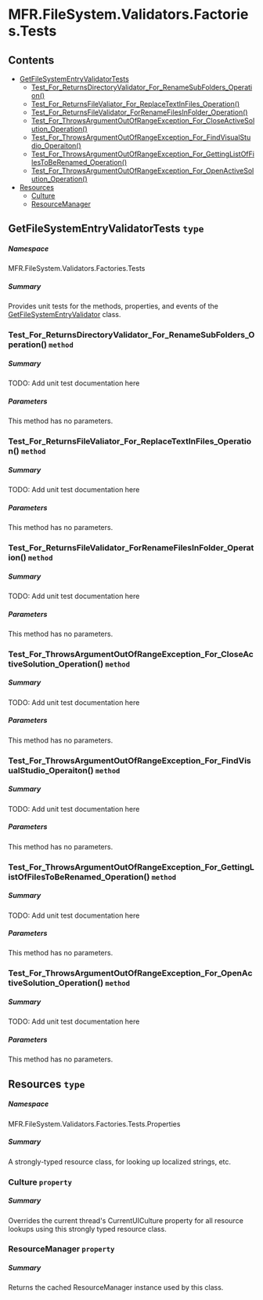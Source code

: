 <a name='assembly'></a>
# MFR.FileSystem.Validators.Factories.Tests

## Contents

- [GetFileSystemEntryValidatorTests](#T-MFR-FileSystem-Validators-Factories-Tests-GetFileSystemEntryValidatorTests 'MFR.FileSystem.Validators.Factories.Tests.GetFileSystemEntryValidatorTests')
  - [Test_For_ReturnsDirectoryValidator_For_RenameSubFolders_Operation()](#M-MFR-FileSystem-Validators-Factories-Tests-GetFileSystemEntryValidatorTests-Test_For_ReturnsDirectoryValidator_For_RenameSubFolders_Operation 'MFR.FileSystem.Validators.Factories.Tests.GetFileSystemEntryValidatorTests.Test_For_ReturnsDirectoryValidator_For_RenameSubFolders_Operation')
  - [Test_For_ReturnsFileValiator_For_ReplaceTextInFiles_Operation()](#M-MFR-FileSystem-Validators-Factories-Tests-GetFileSystemEntryValidatorTests-Test_For_ReturnsFileValiator_For_ReplaceTextInFiles_Operation 'MFR.FileSystem.Validators.Factories.Tests.GetFileSystemEntryValidatorTests.Test_For_ReturnsFileValiator_For_ReplaceTextInFiles_Operation')
  - [Test_For_ReturnsFileValidator_ForRenameFilesInFolder_Operation()](#M-MFR-FileSystem-Validators-Factories-Tests-GetFileSystemEntryValidatorTests-Test_For_ReturnsFileValidator_ForRenameFilesInFolder_Operation 'MFR.FileSystem.Validators.Factories.Tests.GetFileSystemEntryValidatorTests.Test_For_ReturnsFileValidator_ForRenameFilesInFolder_Operation')
  - [Test_For_ThrowsArgumentOutOfRangeException_For_CloseActiveSolution_Operation()](#M-MFR-FileSystem-Validators-Factories-Tests-GetFileSystemEntryValidatorTests-Test_For_ThrowsArgumentOutOfRangeException_For_CloseActiveSolution_Operation 'MFR.FileSystem.Validators.Factories.Tests.GetFileSystemEntryValidatorTests.Test_For_ThrowsArgumentOutOfRangeException_For_CloseActiveSolution_Operation')
  - [Test_For_ThrowsArgumentOutOfRangeException_For_FindVisualStudio_Operaiton()](#M-MFR-FileSystem-Validators-Factories-Tests-GetFileSystemEntryValidatorTests-Test_For_ThrowsArgumentOutOfRangeException_For_FindVisualStudio_Operaiton 'MFR.FileSystem.Validators.Factories.Tests.GetFileSystemEntryValidatorTests.Test_For_ThrowsArgumentOutOfRangeException_For_FindVisualStudio_Operaiton')
  - [Test_For_ThrowsArgumentOutOfRangeException_For_GettingListOfFilesToBeRenamed_Operation()](#M-MFR-FileSystem-Validators-Factories-Tests-GetFileSystemEntryValidatorTests-Test_For_ThrowsArgumentOutOfRangeException_For_GettingListOfFilesToBeRenamed_Operation 'MFR.FileSystem.Validators.Factories.Tests.GetFileSystemEntryValidatorTests.Test_For_ThrowsArgumentOutOfRangeException_For_GettingListOfFilesToBeRenamed_Operation')
  - [Test_For_ThrowsArgumentOutOfRangeException_For_OpenActiveSolution_Operation()](#M-MFR-FileSystem-Validators-Factories-Tests-GetFileSystemEntryValidatorTests-Test_For_ThrowsArgumentOutOfRangeException_For_OpenActiveSolution_Operation 'MFR.FileSystem.Validators.Factories.Tests.GetFileSystemEntryValidatorTests.Test_For_ThrowsArgumentOutOfRangeException_For_OpenActiveSolution_Operation')
- [Resources](#T-MFR-FileSystem-Validators-Factories-Tests-Properties-Resources 'MFR.FileSystem.Validators.Factories.Tests.Properties.Resources')
  - [Culture](#P-MFR-FileSystem-Validators-Factories-Tests-Properties-Resources-Culture 'MFR.FileSystem.Validators.Factories.Tests.Properties.Resources.Culture')
  - [ResourceManager](#P-MFR-FileSystem-Validators-Factories-Tests-Properties-Resources-ResourceManager 'MFR.FileSystem.Validators.Factories.Tests.Properties.Resources.ResourceManager')

<a name='T-MFR-FileSystem-Validators-Factories-Tests-GetFileSystemEntryValidatorTests'></a>
## GetFileSystemEntryValidatorTests `type`

##### Namespace

MFR.FileSystem.Validators.Factories.Tests

##### Summary

Provides unit tests for the methods, properties, and events of the
[GetFileSystemEntryValidator](#T-MFR-GetFileSystemEntryValidator 'MFR.GetFileSystemEntryValidator')
class.

<a name='M-MFR-FileSystem-Validators-Factories-Tests-GetFileSystemEntryValidatorTests-Test_For_ReturnsDirectoryValidator_For_RenameSubFolders_Operation'></a>
### Test_For_ReturnsDirectoryValidator_For_RenameSubFolders_Operation() `method`

##### Summary

TODO: Add unit test documentation here

##### Parameters

This method has no parameters.

<a name='M-MFR-FileSystem-Validators-Factories-Tests-GetFileSystemEntryValidatorTests-Test_For_ReturnsFileValiator_For_ReplaceTextInFiles_Operation'></a>
### Test_For_ReturnsFileValiator_For_ReplaceTextInFiles_Operation() `method`

##### Summary

TODO: Add unit test documentation here

##### Parameters

This method has no parameters.

<a name='M-MFR-FileSystem-Validators-Factories-Tests-GetFileSystemEntryValidatorTests-Test_For_ReturnsFileValidator_ForRenameFilesInFolder_Operation'></a>
### Test_For_ReturnsFileValidator_ForRenameFilesInFolder_Operation() `method`

##### Summary

TODO: Add unit test documentation here

##### Parameters

This method has no parameters.

<a name='M-MFR-FileSystem-Validators-Factories-Tests-GetFileSystemEntryValidatorTests-Test_For_ThrowsArgumentOutOfRangeException_For_CloseActiveSolution_Operation'></a>
### Test_For_ThrowsArgumentOutOfRangeException_For_CloseActiveSolution_Operation() `method`

##### Summary

TODO: Add unit test documentation here

##### Parameters

This method has no parameters.

<a name='M-MFR-FileSystem-Validators-Factories-Tests-GetFileSystemEntryValidatorTests-Test_For_ThrowsArgumentOutOfRangeException_For_FindVisualStudio_Operaiton'></a>
### Test_For_ThrowsArgumentOutOfRangeException_For_FindVisualStudio_Operaiton() `method`

##### Summary

TODO: Add unit test documentation here

##### Parameters

This method has no parameters.

<a name='M-MFR-FileSystem-Validators-Factories-Tests-GetFileSystemEntryValidatorTests-Test_For_ThrowsArgumentOutOfRangeException_For_GettingListOfFilesToBeRenamed_Operation'></a>
### Test_For_ThrowsArgumentOutOfRangeException_For_GettingListOfFilesToBeRenamed_Operation() `method`

##### Summary

TODO: Add unit test documentation here

##### Parameters

This method has no parameters.

<a name='M-MFR-FileSystem-Validators-Factories-Tests-GetFileSystemEntryValidatorTests-Test_For_ThrowsArgumentOutOfRangeException_For_OpenActiveSolution_Operation'></a>
### Test_For_ThrowsArgumentOutOfRangeException_For_OpenActiveSolution_Operation() `method`

##### Summary

TODO: Add unit test documentation here

##### Parameters

This method has no parameters.

<a name='T-MFR-FileSystem-Validators-Factories-Tests-Properties-Resources'></a>
## Resources `type`

##### Namespace

MFR.FileSystem.Validators.Factories.Tests.Properties

##### Summary

A strongly-typed resource class, for looking up localized strings, etc.

<a name='P-MFR-FileSystem-Validators-Factories-Tests-Properties-Resources-Culture'></a>
### Culture `property`

##### Summary

Overrides the current thread's CurrentUICulture property for all
  resource lookups using this strongly typed resource class.

<a name='P-MFR-FileSystem-Validators-Factories-Tests-Properties-Resources-ResourceManager'></a>
### ResourceManager `property`

##### Summary

Returns the cached ResourceManager instance used by this class.
